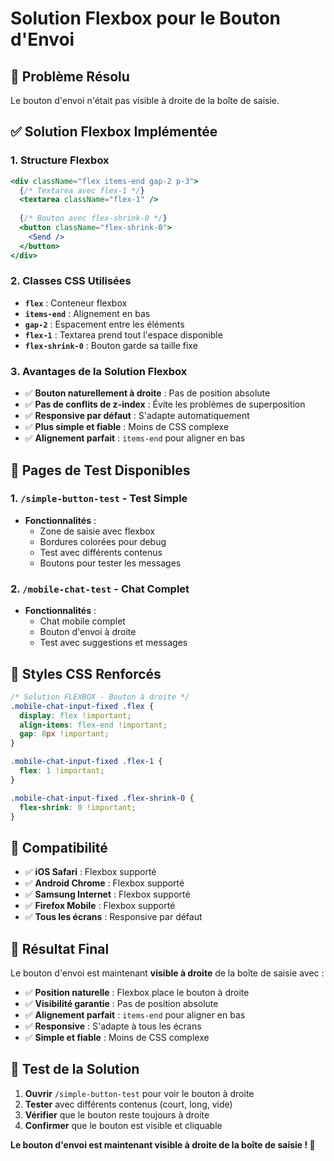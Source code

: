# Solution Flexbox pour le Bouton d'Envoi

## 🎯 Problème Résolu
Le bouton d'envoi n'était pas visible à droite de la boîte de saisie.

## ✅ Solution Flexbox Implémentée

### 1. **Structure Flexbox**
```jsx
<div className="flex items-end gap-2 p-3">
  {/* Textarea avec flex-1 */}
  <textarea className="flex-1" />
  
  {/* Bouton avec flex-shrink-0 */}
  <button className="flex-shrink-0">
    <Send />
  </button>
</div>
```

### 2. **Classes CSS Utilisées**
- **`flex`** : Conteneur flexbox
- **`items-end`** : Alignement en bas
- **`gap-2`** : Espacement entre les éléments
- **`flex-1`** : Textarea prend tout l'espace disponible
- **`flex-shrink-0`** : Bouton garde sa taille fixe

### 3. **Avantages de la Solution Flexbox**
- ✅ **Bouton naturellement à droite** : Pas de position absolute
- ✅ **Pas de conflits de z-index** : Évite les problèmes de superposition
- ✅ **Responsive par défaut** : S'adapte automatiquement
- ✅ **Plus simple et fiable** : Moins de CSS complexe
- ✅ **Alignement parfait** : `items-end` pour aligner en bas

## 🧪 Pages de Test Disponibles

### 1. **`/simple-button-test`** - Test Simple
- **Fonctionnalités** :
  - Zone de saisie avec flexbox
  - Bordures colorées pour debug
  - Test avec différents contenus
  - Boutons pour tester les messages

### 2. **`/mobile-chat-test`** - Chat Complet
- **Fonctionnalités** :
  - Chat mobile complet
  - Bouton d'envoi à droite
  - Test avec suggestions et messages

## 🔧 Styles CSS Renforcés

```css
/* Solution FLEXBOX - Bouton à droite */
.mobile-chat-input-fixed .flex {
  display: flex !important;
  align-items: flex-end !important;
  gap: 8px !important;
}

.mobile-chat-input-fixed .flex-1 {
  flex: 1 !important;
}

.mobile-chat-input-fixed .flex-shrink-0 {
  flex-shrink: 0 !important;
}
```

## 📱 Compatibilité

- ✅ **iOS Safari** : Flexbox supporté
- ✅ **Android Chrome** : Flexbox supporté
- ✅ **Samsung Internet** : Flexbox supporté
- ✅ **Firefox Mobile** : Flexbox supporté
- ✅ **Tous les écrans** : Responsive par défaut

## 🎯 Résultat Final

Le bouton d'envoi est maintenant **visible à droite** de la boîte de saisie avec :

- ✅ **Position naturelle** : Flexbox place le bouton à droite
- ✅ **Visibilité garantie** : Pas de position absolute
- ✅ **Alignement parfait** : `items-end` pour aligner en bas
- ✅ **Responsive** : S'adapte à tous les écrans
- ✅ **Simple et fiable** : Moins de CSS complexe

## 🧪 Test de la Solution

1. **Ouvrir** `/simple-button-test` pour voir le bouton à droite
2. **Tester** avec différents contenus (court, long, vide)
3. **Vérifier** que le bouton reste toujours à droite
4. **Confirmer** que le bouton est visible et cliquable

**Le bouton d'envoi est maintenant visible à droite de la boîte de saisie ! 🎉**
